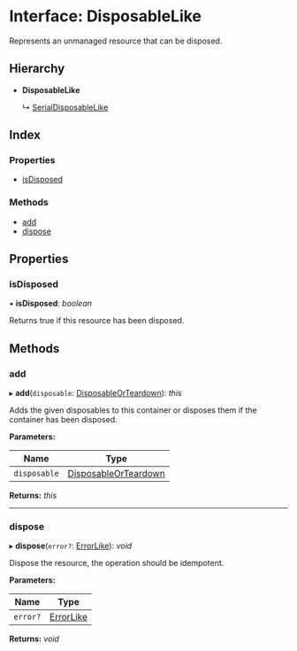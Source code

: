 
# Interface: DisposableLike

Represents an unmanaged resource that can be disposed.

## Hierarchy

* **DisposableLike**

  ↳ [SerialDisposableLike](serialdisposablelike.md)

## Index

### Properties

* [isDisposed](disposablelike.md#isdisposed)

### Methods

* [add](disposablelike.md#add)
* [dispose](disposablelike.md#dispose)

## Properties

###  isDisposed

• **isDisposed**: *boolean*

Returns true if this resource has been disposed.

## Methods

###  add

▸ **add**(`disposable`: [DisposableOrTeardown](../README.md#disposableorteardown)): *this*

Adds the given disposables to this container or disposes them if the container has been disposed.

**Parameters:**

Name | Type |
------ | ------ |
`disposable` | [DisposableOrTeardown](../README.md#disposableorteardown) |

**Returns:** *this*

___

###  dispose

▸ **dispose**(`error?`: [ErrorLike](errorlike.md)): *void*

Dispose the resource, the operation should be idempotent.

**Parameters:**

Name | Type |
------ | ------ |
`error?` | [ErrorLike](errorlike.md) |

**Returns:** *void*
